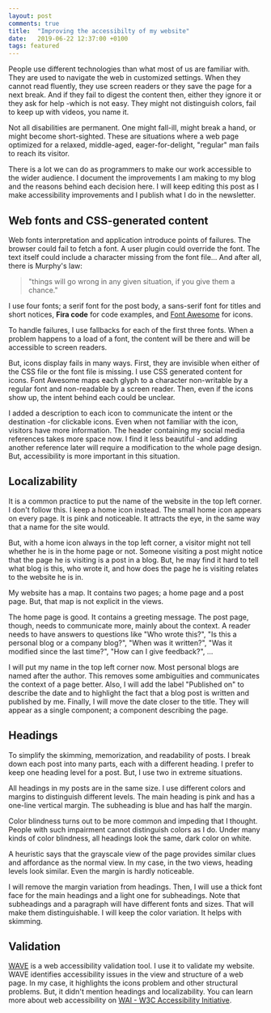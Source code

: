 ```yaml
---
layout: post
comments: true
title:  "Improving the accessibilty of my website"
date:   2019-06-22 12:37:00 +0100
tags: featured
---
```


People use different technologies than what most of us are familiar with.
They are used to navigate the web in customized settings.
When they cannot read fluently, they use screen readers or they save the page for a next break.
And if they fail to digest the content then, either they ignore it or they ask for help -which is
not easy.
They might not distinguish colors, fail to keep up with videos, you name it.

Not all disabilities are permanent. One might fall-ill, might break a hand,
or might become short-sighted.
These are situations where a web page optimized for a relaxed, middle-aged, eager-for-delight,
"regular" man fails to reach its visitor.

There is a lot we can do as programmers to make our work accessible to the wider audience.
I document the improvements I am making to my blog and the reasons behind each decision here.
I will keep editing this post as I make accessibility improvements and I publish what I do in the newsletter.

## Web fonts and CSS-generated content

Web fonts interpretation and application introduce points of failures.
The browser could fail to fetch a font. A user plugin could override the font.
The text itself could include a character missing from the font file...
And after all, there is Murphy's law:
> "things will go wrong in any given situation, if you give them a chance."

I use four fonts; a serif font for the post body, a sans-serif font
for titles and short notices, **Fira code** for code examples, and [Font Awesome](https://fontawesome.com)
for icons.

To handle failures, I use fallbacks for each of the first three fonts.
When a problem happens to a load of a font, the content will be there and will be accessible to screen readers.

But, icons display fails in many ways.
First, they are invisible when either of the CSS file or the font file is missing.
I use CSS generated content for icons. Font Awesome maps each glyph to a character non-writable
by a regular font and non-readable by a screen reader.
Then, even if the icons show up, the intent behind each could be unclear.

I added a description to each icon to communicate the intent or the destination -for clickable icons.
Even when not familiar with the icon, visitors have more information.
The header containing my social media references takes more space now. I find it less beautiful
-and adding another reference later will require a modification to the whole page design.
But, accessibility is more important in this situation.

## Localizability
It is a common practice to put the name of the website in the top left corner.
I don't follow this. I keep a home icon instead.
The small home icon appears on every page. It is pink and noticeable. It attracts the eye, in the same way that
a name for the site would.

But, with a home icon always in the top left corner,
a visitor might not tell whether he is in the home page or not.
Someone visiting a post might notice that the page he is visiting is a post in a blog.
But, he may find it hard to tell what blog is this, who wrote it,
and how does the page he is visiting relates to the website he is in.

My website has a map. It contains two pages; a home page and a post page.
But, that map is not explicit in the views.

The home page is good. It contains a greeting message.
The post page, though, needs to communicate more, mainly about the context.
A reader needs to have answers to questions like "Who wrote this?", "Is this a personal blog or a company blog?",
"When was it written?", "Was it modified since the last time?", "How can I give feedback?", ...

I will put my name in the top left corner now. Most personal blogs are named after the author.
This removes some ambiguities and communicates the context of a page better.
Also, I will add the label "Published on" to describe the date and to highlight the fact that a blog post
is written and published by me.
Finally, I will move the date closer to the title.
They will appear as a single component; a component describing the page.

## Headings
To simplify the skimming,  memorization, and readability of posts.
I break down each post into many parts, each with a different heading.
I prefer to keep one heading level for a post. But, I use two in extreme situations.

All headings in my posts are in the same size.
I use different colors and margins to distinguish different levels.
The main heading is pink and has a one-line vertical margin. The subheading is blue and has half the margin.

Color blindness turns out to be more common and impeding that I thought.
People with such impairment cannot distinguish colors as I do.
Under many kinds of color blindness, all headings look the same, dark color on white.

A heuristic says that the grayscale view of the page provides similar clues and affordance as the normal view.
In my case, in the two views, heading levels look similar. Even the margin is hardly noticeable.

I will remove the margin variation from headings.
Then, I will use a thick font face for the main headings and a light one for subheadings.
Note that subheadings and a paragraph will have different fonts and sizes.
That will make them distinguishable.
I will keep the color variation. It helps with skimming.

## Validation
[WAVE](wave.webaim.or) is a web accessibility validation tool.
I use it to validate my website.
WAVE identifies accessibility issues in the view and structure of a web page.
In my case, it highlights the icons problem and other structural problems.
But, it didn't mention headings and localizability.
You can learn more about web accessibility on
[WAI - W3C Accessibility Initiative](https://www.w3.org/WAI/fundamentals/accessibility-intro/).
